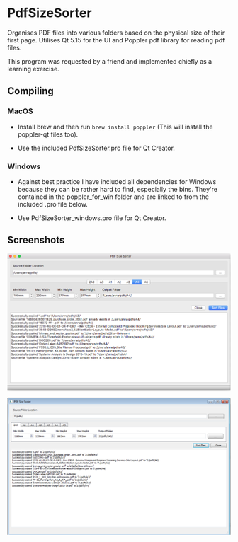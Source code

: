 # PdfSizeSorter
Organises PDF files into various folders based on the physical size of their first page. Utilises Qt 5.15 for the UI and Poppler pdf library for reading pdf files.

This program was requested by a friend and implemented chiefly as a learning exercise.



## Compiling

### MacOS

* Install brew and then run `brew install poppler` (This will install the poppler-qt files too).

* Use the included PdfSizeSorter.pro file for Qt Creator.

### Windows

* Against best practice I have included all dependencies for Windows because they can be rather hard to find, especially the bins. They're contained in the poppler\_for\_win folder and are linked to from the included .pro file below.

* Use PdfSizeSorter_windows.pro file for Qt Creator.



## Screenshots

![MainUI](screenshots/PdfSizeSorter.png)

![MainUI](screenshots/PdfSizeSorter_win.png)

